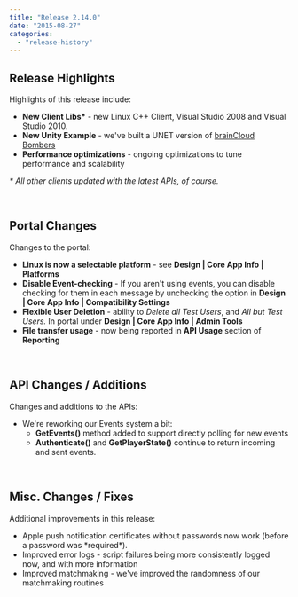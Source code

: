 ```yaml
---
title: "Release 2.14.0"
date: "2015-08-27"
categories: 
  - "release-history"
---
```


## Release Highlights

Highlights of this release include:

- **New Client Libs\*** - new Linux C++ Client, Visual Studio 2008 and Visual Studio 2010.
- **New Unity Example** - we've built a UNET version of [brainCloud Bombers](/apidocs/tutorials/unity-tutorials/braincloud-bombers-example-game/)
- **Performance optimizations** - ongoing optimizations to tune performance and scalability

_\* All other clients updated with the latest APIs, of course._

 

## Portal Changes

Changes to the portal:

- **Linux is now a selectable platform** - see **Design | Core App Info | Platforms**
- **Disable Event-checking** - If you aren't using events, you can disable checking for them in each message by unchecking the option in **Design | Core App Info | Compatibility Settings**
- **Flexible User Deletion** - ability to _Delete all Test Users_, and _All but Test Users._ In portal under **Design | Core App Info | Admin Tools**
- **File transfer usage** - now being reported in **API Usage** section of **Reporting**

 

## API Changes / Additions

Changes and additions to the APIs:

- We're reworking our Events system a bit:
    - **GetEvents()** method added to support directly polling for new events
    - **Authenticate()** and **GetPlayerState()** continue to return incoming and sent events.

 

## Misc. Changes / Fixes

Additional improvements in this release:

- Apple push notification certificates without passwords now work (before a password was \*required\*).
- Improved error logs - script failures being more consistently logged now, and with more information
- Improved matchmaking - we've improved the randomness of our matchmaking routines
